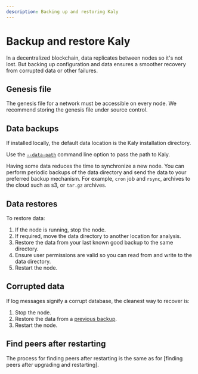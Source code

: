 ```yaml
---
description: Backing up and restoring Kaly
---
```


# Backup and restore Kaly

In a decentralized blockchain, data replicates between nodes so it's not lost. But backing up
configuration and data ensures a smoother recovery from corrupted data or other failures.

## Genesis file

The genesis file for a network must be accessible on every node. We recommend storing the genesis
file under source control.

## Data backups

If installed locally, the default data location is the Kaly installation directory.

 Use the
[`--data-path`](../reference/cli/options.md#data-path) command line option to pass the path
to Kaly.


Having some data reduces the time to synchronize a new node. You can perform periodic backups of
the data directory and send the data to your preferred backup mechanism. For example, `cron` job and
`rsync`, archives to the cloud such as s3, or `tar.gz` archives.

## Data restores

To restore data:

1. If the node is running, stop the node.
1. If required, move the data directory to another location for analysis.
1. Restore the data from your last known good backup to the same directory.
1. Ensure user permissions are valid so you can read from and write to the data directory.
1. Restart the node.

## Corrupted data

If log messages signify a corrupt database, the cleanest way to recover is:

1. Stop the node.
1. Restore the data from a [previous backup](#data-backups).
1. Restart the node.

## Find peers after restarting

The process for finding peers after restarting is the same as for
[finding peers after upgrading and restarting].

<!-- Links -->

